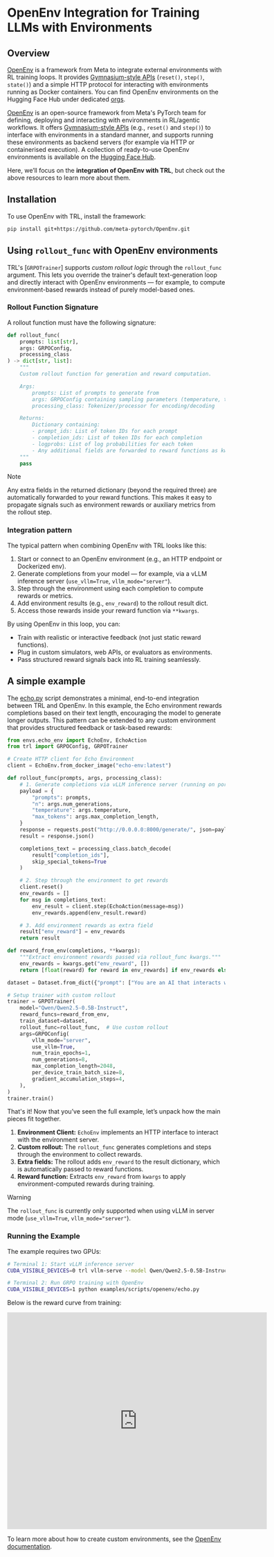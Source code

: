 # OpenEnv Integration for Training LLMs with Environments

## Overview

[OpenEnv](https://github.com/meta-pytorch/OpenEnv) is a framework from Meta to integrate external environments with RL training loops. It provides [Gymnasium-style APIs](https://gymnasium.farama.org) (`reset()`, `step()`, `state()`) and a simple HTTP protocol for interacting with environments running as Docker containers. You can find OpenEnv environments on the Hugging Face Hub under dedicated [orgs](https://huggingface.co/openenv).

[OpenEnv](https://github.com/meta-pytorch/OpenEnv) is an open-source framework from Meta's PyTorch team for defining, deploying and interacting with environments in RL/agentic workflows. It offers [Gymnasium-style APIs](https://gymnasium.farama.org) (e.g., `reset()` and `step()`) to interface with environments in a standard manner, and supports running these environments as backend servers (for example via HTTP or containerised execution). A collection of ready-to-use OpenEnv environments is available on the [Hugging Face Hub](https://huggingface.co/collections/openenv/environment-hub).

Here, we’ll focus on the **integration of OpenEnv with TRL**, but check out the above resources to learn more about them.

## Installation

To use OpenEnv with TRL, install the framework:

```bash
pip install git+https://github.com/meta-pytorch/OpenEnv.git
```

## Using `rollout_func` with OpenEnv environments

TRL's [`GRPOTrainer`] supports _custom rollout logic_ through the `rollout_func` argument. This lets you override the trainer's default text-generation loop and directly interact with OpenEnv environments — for example, to compute environment-based rewards instead of purely model-based ones.

### Rollout Function Signature

A rollout function must have the following signature:

```python
def rollout_func(
    prompts: list[str],
    args: GRPOConfig,
    processing_class
) -> dict[str, list]:
    """
    Custom rollout function for generation and reward computation.

    Args:
        prompts: List of prompts to generate from
        args: GRPOConfig containing sampling parameters (temperature, top_p, etc.)
        processing_class: Tokenizer/processor for encoding/decoding

    Returns:
        Dictionary containing:
        - prompt_ids: List of token IDs for each prompt
        - completion_ids: List of token IDs for each completion
        - logprobs: List of log probabilities for each token
        - Any additional fields are forwarded to reward functions as kwargs
    """
    pass
```

> [!NOTE]
> Any extra fields in the returned dictionary (beyond the required three) are automatically forwarded to your reward functions. This makes it easy to propagate signals such as environment rewards or auxiliary metrics from the rollout step.

### Integration pattern

The typical pattern when combining OpenEnv with TRL looks like this:

1. Start or connect to an OpenEnv environment (e.g., an HTTP endpoint or Dockerized env).
2. Generate completions from your model — for example, via a vLLM inference server (`use_vllm=True`, `vllm_mode="server"`).
3. Step through the environment using each completion to compute rewards or metrics.
4. Add environment results (e.g., `env_reward`) to the rollout result dict.
5. Access those rewards inside your reward function via `**kwargs`.

By using OpenEnv in this loop, you can:

* Train with realistic or interactive feedback (not just static reward functions).
* Plug in custom simulators, web APIs, or evaluators as environments.
* Pass structured reward signals back into RL training seamlessly.

## A simple example

The [echo.py](../../examples/scripts/openenv/echo.py) script demonstrates a minimal, end-to-end integration between TRL and OpenEnv. In this example, the Echo environment rewards completions based on their text length, encouraging the model to generate longer outputs. This pattern can be extended to any custom environment that provides structured feedback or task-based rewards:

```python
from envs.echo_env import EchoEnv, EchoAction
from trl import GRPOConfig, GRPOTrainer

# Create HTTP client for Echo Environment
client = EchoEnv.from_docker_image("echo-env:latest")

def rollout_func(prompts, args, processing_class):
    # 1. Generate completions via vLLM inference server (running on port 8000)
    payload = {
        "prompts": prompts,
        "n": args.num_generations,
        "temperature": args.temperature,
        "max_tokens": args.max_completion_length,
    }
    response = requests.post("http://0.0.0.0:8000/generate/", json=payload)
    result = response.json()

    completions_text = processing_class.batch_decode(
        result["completion_ids"],
        skip_special_tokens=True
    )

    # 2. Step through the environment to get rewards
    client.reset()
    env_rewards = []
    for msg in completions_text:
        env_result = client.step(EchoAction(message=msg))
        env_rewards.append(env_result.reward)

    # 3. Add environment rewards as extra field
    result["env_reward"] = env_rewards
    return result

def reward_from_env(completions, **kwargs):
    """Extract environment rewards passed via rollout_func kwargs."""
    env_rewards = kwargs.get("env_reward", [])
    return [float(reward) for reward in env_rewards] if env_rewards else [0.0] * len(completions)

dataset = Dataset.from_dict({"prompt": ["You are an AI that interacts with an *Echo* environment. Word to echo:"] * 64})

# Setup trainer with custom rollout
trainer = GRPOTrainer(
    model="Qwen/Qwen2.5-0.5B-Instruct",
    reward_funcs=reward_from_env,
    train_dataset=dataset,
    rollout_func=rollout_func,  # Use custom rollout
    args=GRPOConfig(
        vllm_mode="server",
        use_vllm=True,
        num_train_epochs=1,
        num_generations=8,
        max_completion_length=2048,
        per_device_train_batch_size=8,
        gradient_accumulation_steps=4,
    ),
)
trainer.train()
```

That's it! Now that you’ve seen the full example, let’s unpack how the main pieces fit together.

1. **Environment Client:** `EchoEnv` implements an HTTP interface to interact with the environment server.  
2. **Custom rollout:** The `rollout_func` generates completions and steps through the environment to collect rewards.  
3. **Extra fields:** The rollout adds `env_reward` to the result dictionary, which is automatically passed to reward functions.  
4. **Reward function:** Extracts `env_reward` from `kwargs` to apply environment-computed rewards during training.

> [!WARNING]
> The `rollout_func` is currently only supported when using vLLM in server mode (`use_vllm=True`, `vllm_mode="server"`).

### Running the Example

The example requires two GPUs:

```bash
# Terminal 1: Start vLLM inference server
CUDA_VISIBLE_DEVICES=0 trl vllm-serve --model Qwen/Qwen2.5-0.5B-Instruct --host 0.0.0.0 --port 8000

# Terminal 2: Run GRPO training with OpenEnv
CUDA_VISIBLE_DEVICES=1 python examples/scripts/openenv/echo.py
```

Below is the reward curve from training:

<iframe src="https://trl-lib-trackio.hf.space?project=openenv&metrics=train/rewards/reward_from_env/mean&runs=qgallouedec-1761202871&sidebar=hidden&navbar=hidden" style="width:600px; height:500px; border:0;"></iframe>

To learn more about how to create custom environments, see the [OpenEnv documentation](https://github.com/meta-pytorch/OpenEnv/blob/main/src/envs/README.md).
